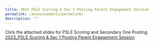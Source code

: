 ```yaml
---
title: 2023 PSLE Scoring & Sec 1 Posting Parent Engagement Session
permalink: /announcements/permalink/
description: ""
---
```

Click the attached slides for PSLE Scoring and Secondary One Posting. <br>
[2023_PSLE Scoring &amp; Sec 1 Posting Parent Engagement Session](/files/Announcements/2023_psle%20scoring%20&amp;%20sec%201%20posting%20parent%20engagement%20session.pdf)[](/files/Announcements/2023_psle%20scoring%20&amp;%20sec%201%20posting%20parent%20engagement%20session.pdf)